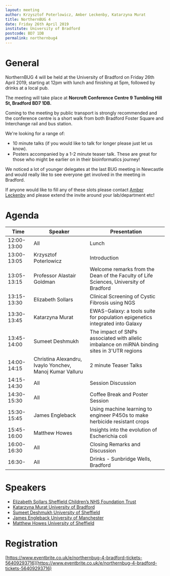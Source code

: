 ```yaml
---
layout: meeting
author: Krzysztof Poterlowicz, Amber Leckenby, Katarzyna Murat
title: NorthernBUG 4
date: Friday 26th April 2019
institute: University of Bradford
postcode: BD7 1DB
permalink: northernbug4
---
```


# General

NorthernBUG 4 will be held at the University of Bradford on Friday 26th April 2019, starting at 12pm with lunch and finishing at 5pm, followed by drinks at a local pub.

The meeting will take place at **Norcroft Conference Centre 9 Tumbling Hill St, Bradford BD7 1DB.** 

Coming to the meeting by public transport is strongly recommended and the conference centre is a short walk from both Bradford Foster Square and Interchange rail and bus station.

We're looking for a range of:
- 10 minute talks (if you would like to talk for longer please just let us know).
- Posters accompanied by a 1-2 minute teaser talk. These are great for those who might be earlier on in their bioinformatics journey!

We noticed a lot of younger delegates at the last BUG meeting in Newcastle and would really like to see everyone get involved in the meeting in Bradford. 

If anyone would like to fill any of these slots please contact [Amber Leckenby](mailto:A.Leckenby@bradford.ac.uk) and please extend the invite around your lab/department etc!

# Agenda

| Time          | Speaker | Presentation | 
|---------------|---------|--------------|
| 12:00-13:00 | All | Lunch |
| 13:00-13:05 |Krzysztof Poterlowicz |  Introduction | 
| 13:05-13:15 |Professor Alastair Goldman | Welcome remarks from the Dean of the Faculty of Life Sciences, University of Bradford| 
| 13:15-13:30 | Elizabeth Sollars | Clinical Screening of Cystic Fibrosis using NGS |
| 13:30-13:45 | Katarzyna Murat | EWAS-Galaxy: a tools suite for population epigenetics integrated into Galaxy | 
| 13:45-14:00 | Sumeet Deshmukh | The impact of SNPs associated with allelic imbalance on miRNA binding sites in 3'UTR regions 
| 14:00-14:15 | Christina Alexandru, Ivaylo Yonchev, Manoj Kumar Valluru| 2 minute Teaser Talks |
| 14:15-14:30 | All | Session Discussion |
| 14:30-15:30 | All | Coffee Break and Poster Session |
| 15:30-15:45 | James Engleback | Using machine learning to engineer P450s to make herbicide resistant crops | 
| 15:45-16:00 | Matthew Howes | Insights into the evolution of Escherichia coli | 
| 16:00-16:30 | All | Closing Remarks and Discussion | 
| 16:30-      | All | Drinks - Sunbridge Wells, Bradford | 

# Speakers

- [Elizabeth Sollars Sheffield Children’s NHS Foundation Trust](https://www.sheffieldchildrens.nhs.uk/)
- [Katarzyna Murat University of Bradford](https://bradford.ac.uk/)
- [Sumeet Deshmukh University of Sheffield](https://www.sheffield.ac.uk/)
- [James Engleback University of Manchester](www.manchester.ac.uk/)
- [Matthew Howes University of Sheffield](https://www.sheffield.ac.uk/)

# Registration

[https://www.eventbrite.co.uk/e/northernbug-4-bradford-tickets-56409293716](https://www.eventbrite.co.uk/e/northernbug-4-bradford-tickets-56409293716)
